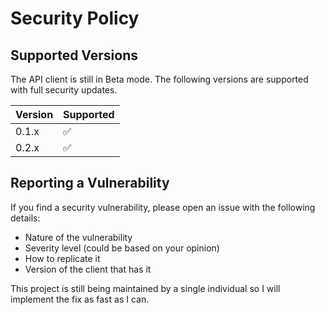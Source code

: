 # Security Policy

## Supported Versions

The API client is still in Beta mode.
The following versions are supported with full security updates.

| Version | Supported          |
| ------- | ------------------ |
| 0.1.x   | :white_check_mark: |
| 0.2.x   | :white_check_mark: |

## Reporting a Vulnerability

If you find a security vulnerability, please open an issue with the following details:

- Nature of the vulnerability
- Severity level (could be based on your opinion)
- How to replicate it
- Version of the client that has it

This project is still being maintained by a single individual so I will implement the fix as fast as I can.
